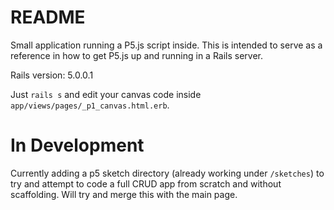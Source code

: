 # README

Small application running a P5.js script inside. This is intended to serve as a reference in how to get P5.js up and running in a Rails server.

Rails version: 5.0.0.1

Just `rails s` and edit your canvas code inside `app/views/pages/_p1_canvas.html.erb`.

# In Development

Currently adding a p5 sketch directory (already working under `/sketches`) to try and attempt to code a full CRUD app from scratch and without scaffolding. Will try and merge this with the main page.
